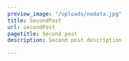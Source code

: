 ```yaml
---
preview_image: "/uploads/nodata.jpg"
title: SecondPost
url: secondPost
pagetitle: Second post
description: Second post description

---
```

